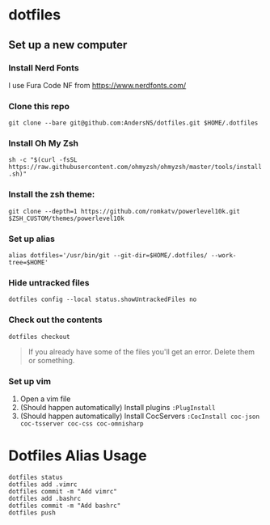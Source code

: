 # dotfiles

## Set up a new computer
### Install Nerd Fonts
I use Fura Code NF from https://www.nerdfonts.com/

### Clone this repo
`git clone --bare git@github.com:AndersNS/dotfiles.git $HOME/.dotfiles`

### Install Oh My Zsh
`sh -c "$(curl -fsSL https://raw.githubusercontent.com/ohmyzsh/ohmyzsh/master/tools/install.sh)"`

### Install the zsh theme:
`git clone --depth=1 https://github.com/romkatv/powerlevel10k.git $ZSH_CUSTOM/themes/powerlevel10k`

### Set up alias
`alias dotfiles='/usr/bin/git --git-dir=$HOME/.dotfiles/ --work-tree=$HOME'`

### Hide untracked files
`dotfiles config --local status.showUntrackedFiles no`

### Check out the contents
`dotfiles checkout`

> If you already have some of the files you'll get an error. Delete them or something. 

### Set up vim
1. Open a vim file
2. (Should happen automatically) Install plugins `:PlugInstall`
3. (Should happen automatically) Install CocServers `:CocInstall coc-json coc-tsserver coc-css coc-omnisharp`


# Dotfiles Alias Usage
```
dotfiles status
dotfiles add .vimrc
dotfiles commit -m "Add vimrc"
dotfiles add .bashrc
dotfiles commit -m "Add bashrc"
dotfiles push
```
